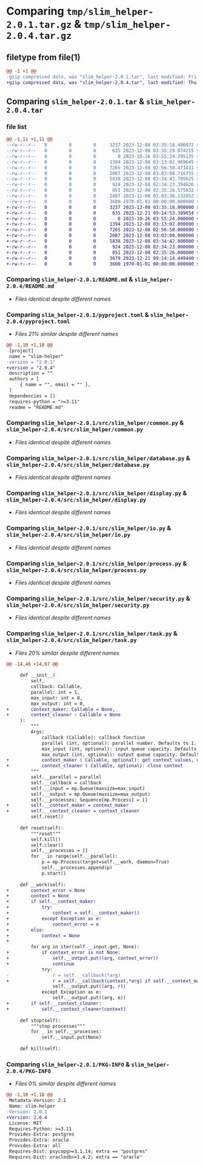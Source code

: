 # Comparing `tmp/slim_helper-2.0.1.tar.gz` & `tmp/slim_helper-2.0.4.tar.gz`

## filetype from file(1)

```diff
@@ -1 +1 @@
-gzip compressed data, was "slim_helper-2.0.1.tar", last modified: Fri Dec  8 03:35:29 2023, max compression
+gzip compressed data, was "slim_helper-2.0.4.tar", last modified: Thu Dec 21 09:14:53 2023, max compression
```

## Comparing `slim_helper-2.0.1.tar` & `slim_helper-2.0.4.tar`

### file list

```diff
@@ -1,11 +1,11 @@
--rw-r--r--   0        0        0     3237 2023-12-08 03:35:18.406072 slim_helper-2.0.1/README.md
--rw-r--r--   0        0        0      635 2023-12-08 03:35:29.874215 slim_helper-2.0.1/pyproject.toml
--rw-r--r--   0        0        0        0 2023-10-26 03:55:24.295135 slim_helper-2.0.1/src/slim_helper/__init__.py
--rw-r--r--   0        0        0     1394 2023-12-08 03:13:02.969645 slim_helper-2.0.1/src/slim_helper/common.py
--rw-r--r--   0        0        0     7265 2023-12-08 02:56:50.471431 slim_helper-2.0.1/src/slim_helper/database.py
--rw-r--r--   0        0        0     2087 2023-12-08 03:03:08.716755 slim_helper-2.0.1/src/slim_helper/display.py
--rw-r--r--   0        0        0     5838 2023-12-08 03:34:42.785625 slim_helper-2.0.1/src/slim_helper/io.py
--rw-r--r--   0        0        0      924 2023-12-08 02:34:23.394826 slim_helper-2.0.1/src/slim_helper/process.py
--rw-r--r--   0        0        0      851 2023-12-08 02:35:26.575032 slim_helper-2.0.1/src/slim_helper/security.py
--rw-r--r--   0        0        0     2807 2023-12-08 03:03:36.132852 slim_helper-2.0.1/src/slim_helper/task.py
--rw-r--r--   0        0        0     3600 1970-01-01 00:00:00.000000 slim_helper-2.0.1/PKG-INFO
+-rw-r--r--   0        0        0     3237 2023-12-08 03:35:18.000000 slim_helper-2.0.4/README.md
+-rw-r--r--   0        0        0      635 2023-12-21 09:14:53.389654 slim_helper-2.0.4/pyproject.toml
+-rw-r--r--   0        0        0        0 2023-10-26 03:55:24.000000 slim_helper-2.0.4/src/slim_helper/__init__.py
+-rw-r--r--   0        0        0     1394 2023-12-08 03:13:02.000000 slim_helper-2.0.4/src/slim_helper/common.py
+-rw-r--r--   0        0        0     7265 2023-12-08 02:56:50.000000 slim_helper-2.0.4/src/slim_helper/database.py
+-rw-r--r--   0        0        0     2087 2023-12-08 03:03:08.000000 slim_helper-2.0.4/src/slim_helper/display.py
+-rw-r--r--   0        0        0     5838 2023-12-08 03:34:42.000000 slim_helper-2.0.4/src/slim_helper/io.py
+-rw-r--r--   0        0        0      924 2023-12-08 02:34:23.000000 slim_helper-2.0.4/src/slim_helper/process.py
+-rw-r--r--   0        0        0      851 2023-12-08 02:35:26.000000 slim_helper-2.0.4/src/slim_helper/security.py
+-rw-r--r--   0        0        0     3679 2023-12-21 09:14:14.449440 slim_helper-2.0.4/src/slim_helper/task.py
+-rw-r--r--   0        0        0     3600 1970-01-01 00:00:00.000000 slim_helper-2.0.4/PKG-INFO
```

### Comparing `slim_helper-2.0.1/README.md` & `slim_helper-2.0.4/README.md`

 * *Files identical despite different names*

### Comparing `slim_helper-2.0.1/pyproject.toml` & `slim_helper-2.0.4/pyproject.toml`

 * *Files 21% similar despite different names*

```diff
@@ -1,10 +1,10 @@
 [project]
 name = "slim-helper"
-version = "2.0.1"
+version = "2.0.4"
 description = ""
 authors = [
     { name = "", email = "" },
 ]
 dependencies = []
 requires-python = ">=3.11"
 readme = "README.md"
```

### Comparing `slim_helper-2.0.1/src/slim_helper/common.py` & `slim_helper-2.0.4/src/slim_helper/common.py`

 * *Files identical despite different names*

### Comparing `slim_helper-2.0.1/src/slim_helper/database.py` & `slim_helper-2.0.4/src/slim_helper/database.py`

 * *Files identical despite different names*

### Comparing `slim_helper-2.0.1/src/slim_helper/display.py` & `slim_helper-2.0.4/src/slim_helper/display.py`

 * *Files identical despite different names*

### Comparing `slim_helper-2.0.1/src/slim_helper/io.py` & `slim_helper-2.0.4/src/slim_helper/io.py`

 * *Files identical despite different names*

### Comparing `slim_helper-2.0.1/src/slim_helper/process.py` & `slim_helper-2.0.4/src/slim_helper/process.py`

 * *Files identical despite different names*

### Comparing `slim_helper-2.0.1/src/slim_helper/security.py` & `slim_helper-2.0.4/src/slim_helper/security.py`

 * *Files identical despite different names*

### Comparing `slim_helper-2.0.1/src/slim_helper/task.py` & `slim_helper-2.0.4/src/slim_helper/task.py`

 * *Files 20% similar despite different names*

```diff
@@ -14,46 +14,67 @@
 
     def __init__(
         self,
         callback: Callable,
         parallel: int = 1,
         max_input: int = 0,
         max_output: int = 0,
+        context_maker: Callable = None,
+        context_cleaner : Callable = None
     ):
         """
         Args:
             callback (Callable): callback function
             parallel (int, optional): parallel number. Defaults to 1.
             max_input (int, optional): input queue capacity. Defaults to 0.
             max_output (int, optional): output queue capacity. Defaults to 0.
+            context_maker ( Callable, optional): get context values, used as the first argument
+            context_cleaner ( Callable, optional): close context
         """
         self.__parallel = parallel
         self.__callback = callback
         self.__input = mp.Queue(maxsize=max_input)
         self.__output = mp.Queue(maxsize=max_output)
         self.__processes: Sequence[mp.Process] = []
+        self.__context_maker = context_maker
+        self.__context_cleaner = context_cleaner
         self.reset()
 
     def reset(self):
         """reset"""
         self.kill()
         self.clear()
         self.__processes = []
         for _ in range(self.__parallel):
             p = mp.Process(target=self.__work, daemon=True)
             self.__processes.append(p)
             p.start()
 
     def __work(self):
+        context_error = None
+        context = None
+        if self.__context_maker:
+            try:
+                context = self.__context_maker()
+            except Exception as e:
+                context_error = e
+        else:
+            context = None
+            
         for arg in iter(self.__input.get, None):
+            if context_error is not None:
+                self.__output.put((arg, context_error))
+                continue
             try:
-                r = self.__callback(*arg)
+                r = self.__callback(context,*arg) if self.__context_maker else self.__callback(*arg)
                 self.__output.put((arg, r))
             except Exception as e:
                 self.__output.put((arg, e))
+        if self.__context_cleaner:
+            self.__context_cleaner(context)
 
     def stop(self):
         """stop processes"""
         for _ in self.__processes:
             self.__input.put(None)
 
     def kill(self):
```

### Comparing `slim_helper-2.0.1/PKG-INFO` & `slim_helper-2.0.4/PKG-INFO`

 * *Files 0% similar despite different names*

```diff
@@ -1,10 +1,10 @@
 Metadata-Version: 2.1
 Name: slim-helper
-Version: 2.0.1
+Version: 2.0.4
 License: MIT
 Requires-Python: >=3.11
 Provides-Extra: postgres
 Provides-Extra: oracle
 Provides-Extra: all
 Requires-Dist: psycopg>=3.1.14; extra == "postgres"
 Requires-Dist: oracledb>=1.4.2; extra == "oracle"
```

